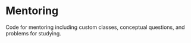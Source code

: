 # Mentoring
Code for mentoring including custom classes, conceptual questions, and problems for studying.
